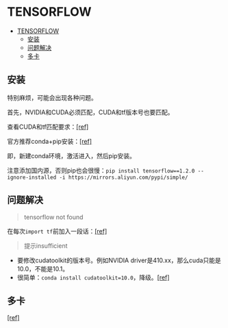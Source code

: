 # TENSORFLOW

- [TENSORFLOW](#tensorflow)
  - [安装](#安装)
  - [问题解决](#问题解决)
  - [多卡](#多卡)

## 安装

特别麻烦，可能会出现各种问题。

首先，NVIDIA和CUDA必须匹配，CUDA和tf版本号也要匹配。

查看CUDA和tf匹配要求：[[ref]](https://tensorflow.google.cn/install/source?hl=en#linux)

官方推荐conda+pip安装：[[ref]](https://www.tensorflow.org/install/pip?hl=zh-cn#conda)

即，新建conda环境，激活进入，然后pip安装。

注意添加国内源，否则pip也会很慢：`pip install tensorflow==1.2.0 --ignore-installed -i https://mirrors.aliyun.com/pypi/simple/`

## 问题解决

> tensorflow not found

在每次`import tf`前加入一段话：[[ref]](https://www.cnblogs.com/yiyezhouming/p/9497697.html)

> 提示insufficient

- 要修改cudatoolkit的版本号。例如NVIDIA driver是410.xx，那么cuda只能是10.0，不能是10.1。
- 很简单：`conda install cudatoolkit=10.0`，降级。[[ref]](https://zhuanlan.zhihu.com/p/64376059)

## 多卡

[[ref]](https://blog.csdn.net/minstyrain/article/details/80986397)
